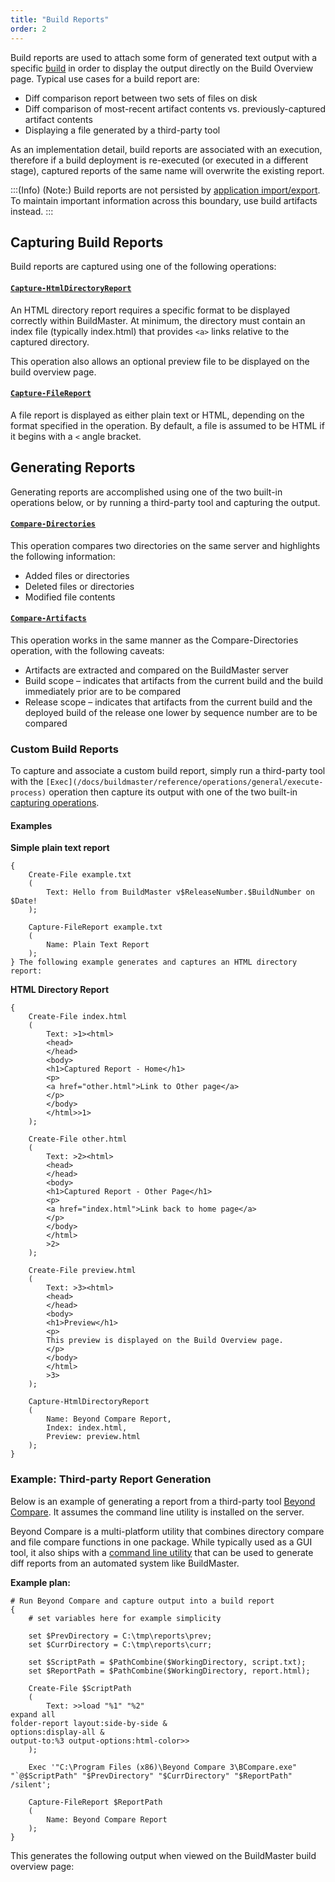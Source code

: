 ```yaml
---
title: "Build Reports"
order: 2
---
```


Build reports are used to attach some form of generated text output with a specific [build](/docs/buildmaster/builds-continuous-integration/buildmaster-builds) in order to display the output directly on the Build Overview page. Typical use cases for a build report are:

*   Diff comparison report between two sets of files on disk
*   Diff comparison of most-recent artifact contents vs. previously-captured artifact contents
*   Displaying a file generated by a third-party tool

As an implementation detail, build reports are associated with an execution, therefore if a build deployment is re-executed (or executed in a different stage), captured reports of the same name will overwrite the existing report.

:::(Info) (Note:)
 Build reports are not persisted by [application import/export](/docs/buildmaster/installation-maintenance/buildmaster-legacy/buildmaster-applications-concepts-import-export). To maintain important information across this boundary, use build artifacts instead.
:::

Capturing Build Reports
-----------------------

Build reports are captured using one of the following operations:

#### [`Capture-HtmlDirectoryReport`](/docs/buildmaster-reference-operations-reports-capture-html-report-from-directory)

An HTML directory report requires a specific format to be displayed correctly within BuildMaster. At minimum, the directory must contain an index file (typically index.html) that provides `<a>` links relative to the captured directory.

This operation also allows an optional preview file to be displayed on the build overview page.

#### [`Capture-FileReport`](/docs/buildmaster-reference-operations-reports-capture-report-from-file)

A file report is displayed as either plain text or HTML, depending on the format specified in the operation. By default, a file is assumed to be HTML if it begins with a `<` angle bracket.

## Generating Reports

Generating reports are accomplished using one of the two built-in operations below, or by running a third-party tool and capturing the output.

#### [`Compare-Directories`](/docs/buildmaster-reference-operations-reports-directory-comparison-report)

This operation compares two directories on the same server and highlights the following information:

*   Added files or directories
*   Deleted files or directories
*   Modified file contents

#### [`Compare-Artifacts`](/docs/buildmaster-reference-operations-reports-artifact-comparison-report)

This operation works in the same manner as the Compare-Directories operation, with the following caveats:

*   Artifacts are extracted and compared on the BuildMaster server
*   Build scope – indicates that artifacts from the current build and the build immediately prior are to be compared
*   Release scope – indicates that artifacts from the current build and the deployed build of the release one lower by sequence number are to be compared

### Custom Build Reports

To capture and associate a custom build report, simply run a third-party tool with the `[Exec](/docs/buildmaster/reference/operations/general/execute-process)` operation then capture its output with one of the two built-in [capturing operations](#capturing-reports).

#### Examples

**Simple plain text report**
    
    {
        Create-File example.txt
        (
            Text: Hello from BuildMaster v$ReleaseNumber.$BuildNumber on $Date!
        );
    
        Capture-FileReport example.txt
        (
            Name: Plain Text Report
        );
    } The following example generates and captures an HTML directory report:

  
**HTML Directory Report**

    {
        Create-File index.html
        (
            Text: >1><html>
            <head>
            </head>
            <body>
            <h1>Captured Report - Home</h1>
            <p>
            <a href="other.html">Link to Other page</a>
            </p>
            </body>
            </html>>1>
        );
    
        Create-File other.html
        (
            Text: >2><html>
            <head>
            </head>
            <body>
            <h1>Captured Report - Other Page</h1>
            <p>
            <a href="index.html">Link back to home page</a>
            </p>
            </body>
            </html>
            >2>
        );
    
        Create-File preview.html
        (
            Text: >3><html>
            <head>
            </head>
            <body>
            <h1>Preview</h1>
            <p>
            This preview is displayed on the Build Overview page.
            </p>
            </body>
            </html>
            >3>
        );
    
        Capture-HtmlDirectoryReport
        (
            Name: Beyond Compare Report,
            Index: index.html,
            Preview: preview.html
        );
    } 

### Example: Third-party Report Generation

Below is an example of generating a report from a third-party tool [Beyond Compare](https://www.scootersoftware.com/). It assumes the command line utility is installed on the server.

Beyond Compare is a multi-platform utility that combines directory compare and file compare functions in one package. While typically used as a GUI tool, it also ships with a [command line utility](https://www.scootersoftware.com/v4help/index.html?command_line_reference.html) that can be used to generate diff reports from an automated system like BuildMaster.

**Example plan:**

    # Run Beyond Compare and capture output into a build report
    {
        # set variables here for example simplicity
    
        set $PrevDirectory = C:\tmp\reports\prev; 
        set $CurrDirectory = C:\tmp\reports\curr;
    
        set $ScriptPath = $PathCombine($WorkingDirectory, script.txt);
        set $ReportPath = $PathCombine($WorkingDirectory, report.html);
    
        Create-File $ScriptPath
        (
            Text: >>load "%1" "%2"
    expand all
    folder-report layout:side-by-side &
    options:display-all &
    output-to:%3 output-options:html-color>>
        );
    
        Exec '"C:\Program Files (x86)\Beyond Compare 3\BCompare.exe" "`@$ScriptPath" "$PrevDirectory" "$CurrDirectory" "$ReportPath" /silent';
    
        Capture-FileReport $ReportPath
        (
            Name: Beyond Compare Report
        );
    }
    

This generates the following output when viewed on the BuildMaster build overview page:

<!--
![](/resources/documentation/buildmaster/6/report-example.png)
 -->